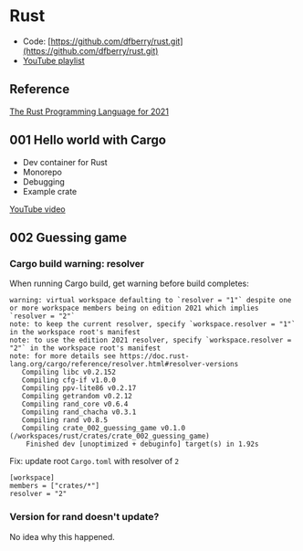 # Rust

* Code: [https://github.com/dfberry/rust.git](https://github.com/dfberry/rust.git)
* [YouTube playlist](https://www.youtube.com/playlist?list=PLAQX7qAUlTDh6RoD-S8HhJdSF0mEEXuYV)

## Reference

[The Rust Programming Language for 2021](https://www.amazon.com/gp/aw/d/1718503105/)

## 001 Hello world with Cargo

* Dev container for Rust
* Monorepo 
* Debugging
* Example crate

[YouTube video](https://youtu.be/uEPa3lWKPMs)

## 002 Guessing game

### Cargo build warning: resolver

When running Cargo build, get warning before build completes:

```
warning: virtual workspace defaulting to `resolver = "1"` despite one or more workspace members being on edition 2021 which implies `resolver = "2"`
note: to keep the current resolver, specify `workspace.resolver = "1"` in the workspace root's manifest
note: to use the edition 2021 resolver, specify `workspace.resolver = "2"` in the workspace root's manifest
note: for more details see https://doc.rust-lang.org/cargo/reference/resolver.html#resolver-versions
   Compiling libc v0.2.152
   Compiling cfg-if v1.0.0
   Compiling ppv-lite86 v0.2.17
   Compiling getrandom v0.2.12
   Compiling rand_core v0.6.4
   Compiling rand_chacha v0.3.1
   Compiling rand v0.8.5
   Compiling crate_002_guessing_game v0.1.0 (/workspaces/rust/crates/crate_002_guessing_game)
    Finished dev [unoptimized + debuginfo] target(s) in 1.92s
```

Fix: update root `Cargo.toml` with resolver of `2`

```
[workspace]
members = ["crates/*"]
resolver = "2"
```

### Version for rand doesn't update?

No idea why this happened. 